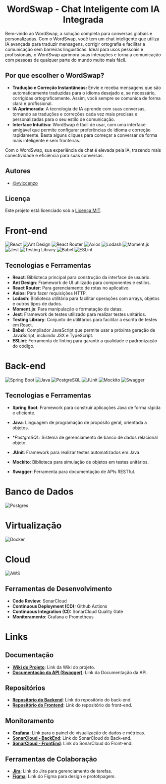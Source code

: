 <h1 style="text-align:center">WordSwap - Chat Inteligente com IA Integrada</h1>

Bem-vindo ao WordSwap, a solução completa para conversas globais e personalizadas. Com o WordSwap, você tem um chat inteligente que utiliza IA avançada para traduzir mensagens, corrigir ortografia e facilitar a comunicação sem barreiras linguísticas. Ideal para usos pessoais e profissionais, o WordSwap aprimora suas interações e torna a comunicação com pessoas de qualquer parte do mundo muito mais fácil.

## Por que escolher o WordSwap?
* **Tradução e Correção Instantâneas:** Envie e receba mensagens que são automaticamente traduzidas para o idioma desejado e, se necessário, corrigidas ortograficamente. Assim, você sempre se comunica de forma clara e profissional.
* **IA Aprimorada:** A tecnologia de IA aprende com suas conversas, tornando as traduções e correções cada vez mais precisas e personalizadas para o seu estilo de comunicação.
* **Interface Intuitiva:** WordSwap é fácil de usar, com uma interface amigável que permite configurar preferências de idioma e correção rapidamente. Basta alguns cliques para começar a conversar de forma mais inteligente e sem fronteiras.

Com o WordSwap, sua experiência de chat é elevada pela IA, trazendo mais conectividade e eficiência para suas conversas.


## Autores

- [@vviccenzo](https://github.com/vviccenzo)

## Licença

Este projeto está licenciado sob a [Licença MIT](LICENSE).


# Front-end
<div>
  <span>
    <img src="https://img.shields.io/badge/react-%2320232a.svg?style=for-the-badge&logo=react&logoColor=%2361DAFB" alt="React" />
  </span>
  <span>
    <img src="https://img.shields.io/badge/antdesign-%23017033.svg?style=for-the-badge&logo=antdesign&logoColor=white" alt="Ant Design" />
  </span>
  <span>
    <img src="https://img.shields.io/badge/reactrouter-%EA594B.svg?style=for-the-badge&logo=reactrouter&logoColor=white" alt="React Router" />
  </span>
  <span>
    <img src="https://img.shields.io/badge/axios-%23061DAFB.svg?style=for-the-badge&logo=axios&logoColor=white" alt="Axios" />
  </span>
  <span>
    <img src="https://img.shields.io/badge/lodash-%2349A878.svg?style=for-the-badge&logo=lodash&logoColor=white" alt="Lodash" />
  </span>
  <span>
    <img src="https://img.shields.io/badge/moment.js-%2348C9B0.svg?style=for-the-badge&logo=momentdotjs&logoColor=white" alt="Moment.js" />
  </span>
  <span>
    <img src="https://img.shields.io/badge/jest-%23C21325.svg?style=for-the-badge&logo=jest&logoColor=white" alt="Jest" />
  </span>
  <span>
    <img src="https://img.shields.io/badge/testing%20library-%E03B24.svg?style=for-the-badge&logo=testinglibrary&logoColor=white" alt="Testing Library" />
  </span>
  <span>
    <img src="https://img.shields.io/badge/babel-%EF6C00.svg?style=for-the-badge&logo=babel&logoColor=white" alt="Babel" />
  </span>
  <span>
    <img src="https://img.shields.io/badge/eslint-%234B32B3.svg?style=for-the-badge&logo=eslint&logoColor=white" alt="ESLint" />
  </span>
</div>

## Tecnologias e Ferramentas

- **React**: Biblioteca principal para construção da interface de usuário.
- **Ant Design**: Framework de UI utilizado para componentes e estilos.
- **React Router**: Para gerenciamento de rotas no aplicativo.
- **Axios**: Para fazer requisições HTTP.
- **Lodash**: Biblioteca utilitária para facilitar operações com arrays, objetos e outros tipos de dados.
- **Moment.js**: Para manipulação e formatação de datas.
- **Jest**: Framework de testes utilizado para realizar testes unitários.
- **Testing Library**: Conjunto de utilitários para facilitar a escrita de testes em React.
- **Babel**: Compilador JavaScript que permite usar a próxima geração de JavaScript, incluindo JSX e TypeScript.
- **ESLint**: Ferramenta de linting para garantir a qualidade e padronização do código.

# Back-end
<div>
  <span>
    <img src="https://img.shields.io/badge/spring%20boot-%236DB33F.svg?style=for-the-badge&logo=spring&logoColor=white" alt="Spring Boot" />
  </span>
  <span>
    <img src="https://img.shields.io/badge/java-%23F89820.svg?style=for-the-badge&logo=java&logoColor=white" alt="Java" />
  </span>
  <span>
    <img src="https://img.shields.io/badge/postgresql-%23316192.svg?style=for-the-badge&logo=postgresql&logoColor=white" alt="PostgreSQL" />
  </span>
  <span>
    <img src="https://img.shields.io/badge/junit-%232D2A31.svg?style=for-the-badge&logo=junit5&logoColor=white" alt="JUnit" />
  </span>
  <span>
    <img src="https://img.shields.io/badge/mockito-%238A0A1D.svg?style=for-the-badge&logo=mockito&logoColor=white" alt="Mockito" />
  </span>
  <span>
    <img src="https://img.shields.io/badge/swagger-%23D9B600.svg?style=for-the-badge&logo=swagger&logoColor=white" alt="Swagger" />
  </span>
</div>

## Tecnologias e Ferramentas
- **Spring Boot**: Framework para construir aplicações Java de forma rápida e eficiente.

- **Java**: Linguagem de programação de propósito geral, orientada a objetos.

- **PostgreSQL*: Sistema de gerenciamento de banco de dados relacional objeto.

- **JUnit**: Framework para realizar testes automatizados em Java.

- **Mockito**: Biblioteca para simulação de objetos em testes unitários.

- **Swagger**: Ferramenta para documentação de APIs RESTful.

# Banco de Dados
  <div>
    <span>
      <img src="https://img.shields.io/badge/postgres-%23316192.svg?style=for-the-badge&logo=postgresql&logoColor=white" alt="Postgres" />
    </span>
  </div>

# Virtualização
  <div>
    <span>
      <img src="https://img.shields.io/badge/docker-%230db7ed.svg?style=for-the-badge&logo=docker&logoColor=white" alt="Docker" />
    </span>
  </div>

# Cloud
  <div>
    <span>
      <img src="https://img.shields.io/badge/AWS-%23FF9900.svg?style=for-the-badge&logo=amazon-aws&logoColor=white" alt="AWS" />
    </span>
  </div>

## Ferramentas de Desenvolvimento
- **Code Review:** SonarCloud
- **Continuous Deployment (CD):** Github Actions
- **Continuous Integration (CI):** SonarCloud Quality Gate
- **Monitoramento:** Grafana e Prometheus


# Links

## Documentação

- **[Wiki do Projeto](https://github.com/vviccenzo/WordSwap/wiki/WordSwap)**: Link da Wiki do projeto.
- **[Documentação da API (Swagger)](http://3.218.163.10/api/swagger-ui/index.html#/)**: Link da Documentação da API.

## Repositórios

- **[Repositório do Backend](https://github.com/vviccenzo/wordswap-backend)**: Link do repositório do back-end.
- **[Repositório do Frontend](https://github.com/vviccenzo/wordswap-frontend)**: Link do repositório do front-end.

## Monitoramento

- **[Grafana](http://3.215.233.70:3000)**: Link para o painel de visualização de dados e métricas.
- **[SonarCloud - BackEnd](https://sonarcloud.io/project/overview?id=vviccenzo_wordswap-backend)**: Link do SonarCloud do Back-end.
- **[SonarCloud - FrontEnd](https://sonarcloud.io/project/overview?id=vviccenzo_wordswap-frontend)**: Link do SonarCloud do Front-end.

## Ferramentas de Colaboração

- **[Jira](https://wordswap.atlassian.net/jira/software/projects/SCRUM/boards/1)**: Link do Jira para gerenciamento de tarefas.
- **[Figma](https://www.figma.com/design/oOICFSeWxAyN8ygl9l71a1/Wordswap?m=auto&t=6nWAzHDDs0IWVF2n-6)**: Link do Figma para design e prototipagem.
